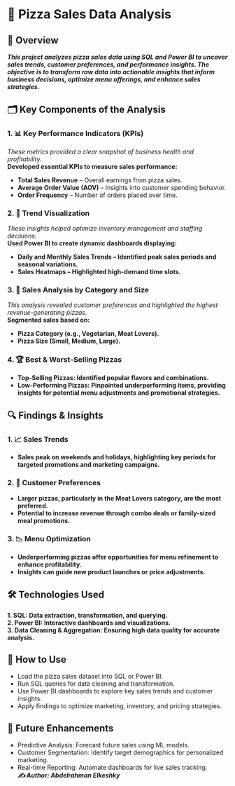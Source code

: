 # 🍕 Pizza Sales Data Analysis
## 📌 Overview
***This project analyzes pizza sales data using SQL and Power BI to uncover sales trends, customer preferences, and performance insights. The objective is to transform raw data into actionable insights that inform business decisions, optimize menu offerings, and enhance sales strategies.***

## 🗂️ Key Components of the Analysis
### 1. 📊 Key Performance Indicators (KPIs)
*These metrics provided a clear snapshot of business health and profitability.* <br>
**Developed essential KPIs to measure sales performance:**
- **Total Sales Revenue** – Overall earnings from pizza sales.
- **Average Order Value (AOV)** – Insights into customer spending behavior.
- **Order Frequency** – Number of orders placed over time.

### 2. 📅 Trend Visualization
*These insights helped optimize inventory management and staffing decisions.* <br>
**Used Power BI to create dynamic dashboards displaying:**
- **Daily and Monthly Sales Trends – Identified peak sales periods and seasonal variations.**
- **Sales Heatmaps – Highlighted high-demand time slots.** <br>
### 3. 🍕 Sales Analysis by Category and Size
*This analysis revealed customer preferences and highlighted the highest revenue-generating pizzas.* <br>
**Segmented sales based on:**
- **Pizza Category (e.g., Vegetarian, Meat Lovers).**
- **Pizza Size (Small, Medium, Large).**
### 4. 🏆 Best & Worst-Selling Pizzas
- **Top-Selling Pizzas: Identified popular flavors and combinations.**
- **Low-Performing Pizzas: Pinpointed underperforming items, providing insights for potential menu adjustments and promotional strategies.**
## 🔍 Findings & Insights
### 1. 📈 Sales Trends

- **Sales peak on weekends and holidays, highlighting key periods for targeted promotions and marketing campaigns.**
### 2. 🍕 Customer Preferences

- **Larger pizzas, particularly in the Meat Lovers category, are the most preferred.**
- **Potential to increase revenue through combo deals or family-sized meal promotions.**
### 3. 📉 Menu Optimization

- **Underperforming pizzas offer opportunities for menu refinement to enhance profitability.**
- **Insights can guide new product launches or price adjustments.**
## 🛠️ Technologies Used
**1. SQL: Data extraction, transformation, and querying.** <br>
**2. Power BI: Interactive dashboards and visualizations.** <br>
**3. Data Cleaning & Aggregation: Ensuring high data quality for accurate analysis.** <br>
## 🎯 How to Use
- Load the pizza sales dataset into SQL or Power BI. <br>
- Run SQL queries for data cleaning and transformation. <br>
- Use Power BI dashboards to explore key sales trends and customer insights. <br>
- Apply findings to optimize marketing, inventory, and pricing strategies.
## 🔮 Future Enhancements
- Predictive Analysis: Forecast future sales using ML models.
- Customer Segmentation: Identify target demographics for personalized marketing.
- Real-time Reporting: Automate dashboards for live sales tracking. <br> ***✍️ Author: Abdelrahman Elkeshky***
